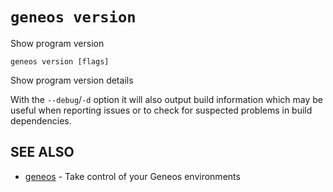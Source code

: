 # `geneos version`

Show program version

```text
geneos version [flags]
```

Show program version details

With the `--debug`/`-d` option it will also output build information which may be useful when reporting issues or to check for suspected problems in build dependencies.

## SEE ALSO

* [geneos](geneos.md)	 - Take control of your Geneos environments
